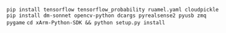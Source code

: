 ``pip install tensorflow tensorflow_probability ruamel.yaml cloudpickle``
``pip install dm-sonnet opencv-python dcargs pyrealsense2 pyusb zmq pygame``
``cd xArm-Python-SDK && python setup.py install``
